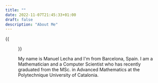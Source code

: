 ```yaml
---
title: ""
date: 2022-11-07T21:45:33+01:00
draft: false
description: "About Me" 
---
```



{{<figure src="/roundme.png" alt="This is how I look like" position="center" height="200px" width="200px">}} 

My name is Manuel Lecha and I'm from Barcelona, Spain. I am a Mathematician and a Computer Scientist who has recently graduated from the MSc. in Advanced Mathematics at the Polytechnique University of Catalonia.


